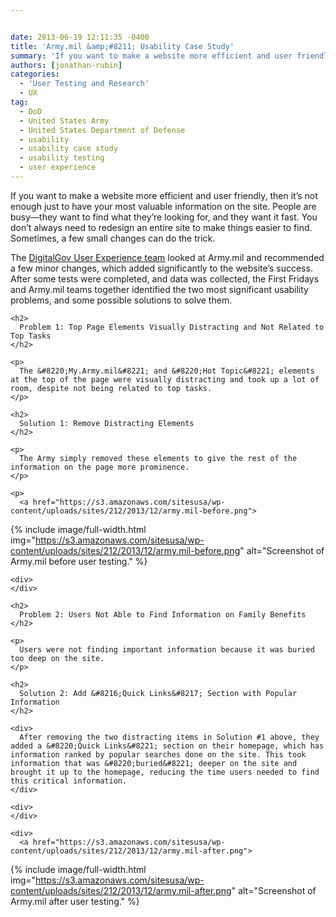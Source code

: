 ```yaml
---


date: 2013-06-19 12:11:35 -0400
title: 'Army.mil &amp;#8211; Usability Case Study'
summary: 'If you want to make a website more efficient and user friendly, then it’s not enough just to have your most valuable information on the site. People are busy&mdash;they want to find what they&rsquo;re looking for, and they want it fast. You don&rsquo;t always need to redesign an entire site to make things easier to'
authors: [jonathan-rubin]
categories:
  - 'User Testing and Research'
  - UX
tag:
  - DoD
  - United States Army
  - United States Department of Defense
  - usability
  - usability case study
  - usability testing
  - user experience
---
```


If you want to make a website more efficient and user friendly, then it’s  not enough just to have your most valuable information on the site. People are busy—they want to find what they’re looking for, and they want it fast. You don’t always need to redesign an entire site to make things easier to find. Sometimes, a few small changes can do the trick.

<div id="content-area">
  <div id="node-9242">
    <div>
      The <a title="User Experience Program" href="https://www.WHATEVER/resources/user-experience-program/">DigitalGov User Experience team</a> looked at Army.mil and recommended a few minor changes, which added significantly to the website’s  success. After some tests were completed, and data was collected, the First Fridays and Army.mil teams together identified the two most significant usability problems, and some possible solutions to solve them.
    </div>
    
    <h2>
      Problem 1: Top Page Elements Visually Distracting and Not Related to Top Tasks
    </h2>
    
    <p>
      The &#8220;My.Army.mil&#8221; and &#8220;Hot Topic&#8221; elements at the top of the page were visually distracting and took up a lot of room, despite not being related to top tasks.
    </p>
    
    <h2>
      Solution 1: Remove Distracting Elements
    </h2>
    
    <p>
      The Army simply removed these elements to give the rest of the information on the page more prominence.
    </p>
    
    <p>
      <a href="https://s3.amazonaws.com/sitesusa/wp-content/uploads/sites/212/2013/12/army.mil-before.png">
{% include image/full-width.html img="https://s3.amazonaws.com/sitesusa/wp-content/uploads/sites/212/2013/12/army.mil-before.png" alt="Screenshot of Army.mil before user testing." %}</a>
    </p>
    
    <div>
    </div>
    
    <h2>
      Problem 2: Users Not Able to Find Information on Family Benefits
    </h2>
    
    <p>
      Users were not finding important information because it was buried too deep on the site.
    </p>
    
    <h2>
      Solution 2: Add &#8216;Quick Links&#8217; Section with Popular Information
    </h2>
    
    <div>
      After removing the two distracting items in Solution #1 above, they added a &#8220;Quick Links&#8221; section on their homepage, which has information ranked by popular searches done on the site. This took information that was &#8220;buried&#8221; deeper on the site and brought it up to the homepage, reducing the time users needed to find this critical information.
    </div>
    
    <div>
    </div>
    
    <div>
      <a href="https://s3.amazonaws.com/sitesusa/wp-content/uploads/sites/212/2013/12/army.mil-after.png">
{% include image/full-width.html img="https://s3.amazonaws.com/sitesusa/wp-content/uploads/sites/212/2013/12/army.mil-after.png" alt="Screenshot of Army.mil after user testing." %}</a>
    </div>
  </div>
</div>